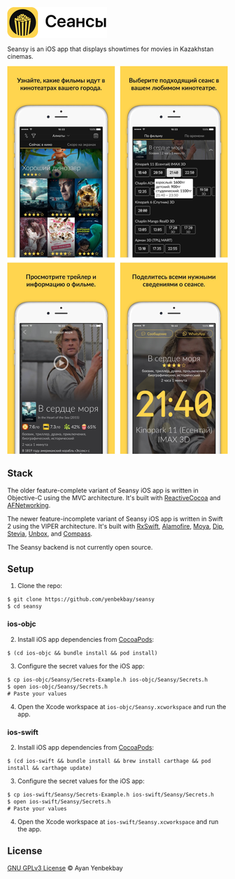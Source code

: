 <img src=".github/hero.png" alt="Seansy logo" height="70">

Seansy is an iOS app that displays showtimes for movies in Kazakhstan cinemas.

<img src=".github/screenshots.jpg" width="520">

## Stack

The older feature-complete variant of Seansy iOS app is written in Objective-C using the MVC architecture. It's built with [ReactiveCocoa](https://github.com/ReactiveCocoa/ReactiveCocoa) and [AFNetworking](https://github.com/AFNetworking/AFNetworking).

The newer feature-incomplete variant of Seansy iOS app is written in Swift 2 using the VIPER architecture. It's built with [RxSwift](https://github.com/ReactiveX/RxSwift), [Alamofire](https://github.com/Alamofire/Alamofire), [Moya](https://github.com/Moya/Moya), [Dip](https://github.com/AliSoftware/Dip), [Stevia](https://github.com/freshOS/Stevia), [Unbox](https://github.com/JohnSundell/Unbox), and [Compass](https://github.com/hyperoslo/Compass).

The Seansy backend is not currently open source.

## Setup

1. Clone the repo:
```console
$ git clone https://github.com/yenbekbay/seansy
$ cd seansy
```

### ios-objc

2. Install iOS app dependencies from [CocoaPods](http://cocoapods.org/#install):
```console
$ (cd ios-objc && bundle install && pod install)
```

3. Configure the secret values for the iOS app:
```console
$ cp ios-objc/Seansy/Secrets-Example.h ios-objc/Seansy/Secrets.h
$ open ios-objc/Seansy/Secrets.h
# Paste your values
```

4. Open the Xcode workspace at `ios-objc/Seansy.xcworkspace` and run the app.

### ios-swift

2. Install iOS app dependencies from [CocoaPods](http://cocoapods.org/#install):
```console
$ (cd ios-swift && bundle install && brew install carthage && pod install && carthage update)
```

3. Configure the secret values for the iOS app:
```console
$ cp ios-swift/Seansy/Secrets-Example.h ios-swift/Seansy/Secrets.h
$ open ios-swift/Seansy/Secrets.h
# Paste your values
```

4. Open the Xcode workspace at `ios-swift/Seansy.xcworkspace` and run the app.

## License

[GNU GPLv3 License](./LICENSE) © Ayan Yenbekbay
